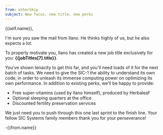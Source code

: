 ```yaml
---
from: otherSkip
subject: New focus, new title, new perks
---
```

{{self.name}},

I'm sure you saw the mail from Ilano. He thinks highly of us, but he also expects a lot.

To properly motivate you, Ilano has created a new job title exclusively for you: **{{jobTitles[7].title}}**.

You've shown tenacity to get this far, and you'll need loads of it for the next batch of tasks. We need to give the SIC-1 the ability to understand its own code, in order to unleash its immense computing power on optimizing its own performance. In addition to existing perks, we'll be happy to provide:

* Free super-vitamins (used by Ilano himself), produced by Herbaleaf
* Optional sleeping quarters at the office
* Discounted fertility preservation services

We just need you to push through this one last sprint to the finish line. Your fellow SIC Systems family members thank you for your perseverance!

-{{from.name}}
